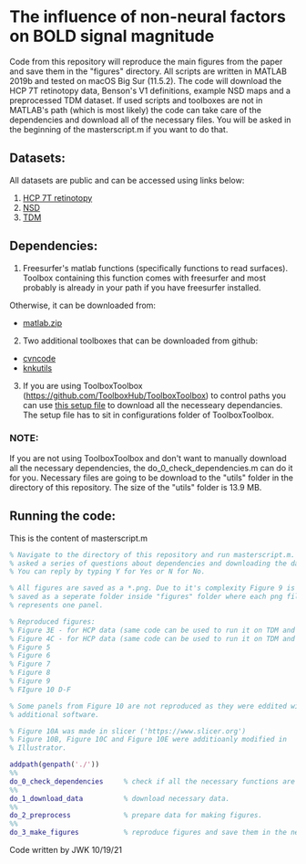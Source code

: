 # The influence of non-neural factors on BOLD signal magnitude
Code from this repository will reproduce the main figures from the paper and save them in the "figures" directory. All scripts are written in MATLAB 2019b and tested on macOS Big Sur (11.5.2).
The code will download the HCP 7T retinotopy data, Benson's V1 definitions, example NSD maps and a preprocessed TDM dataset. If used scripts and toolboxes are not in MATLAB's path (which is most likely) the code can take care of the dependencies and download all of the necessary files. You will be asked in the beginning of the masterscript.m if you want to do that.

## **Datasets:**

All datasets are public and can be accessed using links below:
1. [HCP 7T retinotopy](https://osf.io/esdu5/)
2. [NSD](http://naturalscenesdataset.org)
3. [TDM](https://osf.io/j2wsc/)

## **Dependencies:**

1. Freesurfer's matlab functions (specifically functions to read surfaces). Toolbox containing this function comes with freesurfer 
and most probably is already in your path if you have freesurfer installed.

Otherwise, it can be downloaded from:

* [matlab.zip](https://osf.io/8bxrk/)

2. Two additional toolboxes that can be downloaded from github:

* [cvncode](https://github.com/cvnlab/cvncode)
* [knkutils](https://github.com/cvnlab/knkutils)

3. If you are using ToolboxToolbox (https://github.com/ToolboxHub/ToolboxToolbox) to control paths you can use [this setup file](https://github.com/WinawerLab/ToolboxRegistry/tree/master/configurations/meridianbias.json) to download all the necesseary dependancies. The setup file has to sit in configurations folder of ToolboxToolbox.

### __NOTE__:

If you are not using ToolboxToolbox and don't want to manually download all the necessary dependencies, the do_0_check_dependencies.m can do it for you. Necessary files are going to be download to the "utils" folder in the directory of this repository. The size of the "utils" folder is 13.9 MB.

## **Running the code:**

This is the content of masterscript.m

``` Matlab
% Navigate to the directory of this repository and run masterscript.m.  You will be 
% asked a series of questions about dependencies and downloading the data.
% You can reply by typing Y for Yes or N for No.

% All figures are saved as a *.png. Due to it's complexity Figure 9 is
% saved as a seperate folder inside "figures" folder where each png file 
% represents one panel.

% Reproduced figures:
% Figure 3E - for HCP data (same code can be used to run it on TDM and NSD)
% Figure 4C - for HCP data (same code can be used to run it on TDM and NSD)
% Figure 5
% Figure 6
% Figure 7
% Figure 8
% Figure 9
% FIgure 10 D-F

% Some panels from Figure 10 are not reproduced as they were eddited with 
% additional software.

% Figure 10A was made in slicer ('https://www.slicer.org')
% Figure 10B, Figure 10C and Figure 10E were additioanly modified in
% Illustrator.

addpath(genpath('./'))
%%
do_0_check_dependencies     % check if all the necessary functions are in the path.
%%
do_1_download_data          % download necessary data.
%%
do_2_preprocess             % prepare data for making figures.
%%
do_3_make_figures           % reproduce figures and save them in the newly created "figures" directory.
``` 

Code written by JWK 10/19/21

